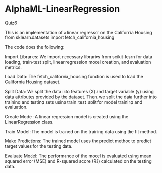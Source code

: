 # AlphaML-LinearRegression
Quiz6

This is an implementation of a linear regressor on the California Housing from sklearn.datasets import fetch_california_housing

The code does the following:

Import Libraries: We import necessary libraries from scikit-learn for data loading, train-test split, linear regression model creation, and evaluation metrics.

Load Data: The fetch_california_housing function is used to load the California Housing dataset.

Split Data: We split the data into features (X) and target variable (y) using data attributes provided by the dataset. Then, we split the data further into training and testing sets using train_test_split for model training and evaluation.

Create Model: A linear regression model is created using the LinearRegression class.

Train Model: The model is trained on the training data using the fit method.

Make Predictions: The trained model uses the predict method to predict target values for the testing data.

Evaluate Model: The performance of the model is evaluated using mean squared error (MSE) and R-squared score (R2) calculated on the testing data.


